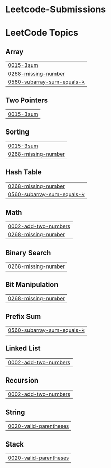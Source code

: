# Leetcode-Submissions
<!---LeetCode Topics Start-->
# LeetCode Topics
## Array
|  |
| ------- |
| [0015-3sum](https://github.com/nirawadea/Leetcode-Submissions/tree/master/0015-3sum) |
| [0268-missing-number](https://github.com/nirawadea/Leetcode-Submissions/tree/master/0268-missing-number) |
| [0560-subarray-sum-equals-k](https://github.com/nirawadea/Leetcode-Submissions/tree/master/0560-subarray-sum-equals-k) |
## Two Pointers
|  |
| ------- |
| [0015-3sum](https://github.com/nirawadea/Leetcode-Submissions/tree/master/0015-3sum) |
## Sorting
|  |
| ------- |
| [0015-3sum](https://github.com/nirawadea/Leetcode-Submissions/tree/master/0015-3sum) |
| [0268-missing-number](https://github.com/nirawadea/Leetcode-Submissions/tree/master/0268-missing-number) |
## Hash Table
|  |
| ------- |
| [0268-missing-number](https://github.com/nirawadea/Leetcode-Submissions/tree/master/0268-missing-number) |
| [0560-subarray-sum-equals-k](https://github.com/nirawadea/Leetcode-Submissions/tree/master/0560-subarray-sum-equals-k) |
## Math
|  |
| ------- |
| [0002-add-two-numbers](https://github.com/nirawadea/Leetcode-Submissions/tree/master/0002-add-two-numbers) |
| [0268-missing-number](https://github.com/nirawadea/Leetcode-Submissions/tree/master/0268-missing-number) |
## Binary Search
|  |
| ------- |
| [0268-missing-number](https://github.com/nirawadea/Leetcode-Submissions/tree/master/0268-missing-number) |
## Bit Manipulation
|  |
| ------- |
| [0268-missing-number](https://github.com/nirawadea/Leetcode-Submissions/tree/master/0268-missing-number) |
## Prefix Sum
|  |
| ------- |
| [0560-subarray-sum-equals-k](https://github.com/nirawadea/Leetcode-Submissions/tree/master/0560-subarray-sum-equals-k) |
## Linked List
|  |
| ------- |
| [0002-add-two-numbers](https://github.com/nirawadea/Leetcode-Submissions/tree/master/0002-add-two-numbers) |
## Recursion
|  |
| ------- |
| [0002-add-two-numbers](https://github.com/nirawadea/Leetcode-Submissions/tree/master/0002-add-two-numbers) |
## String
|  |
| ------- |
| [0020-valid-parentheses](https://github.com/nirawadea/Leetcode-Submissions/tree/master/0020-valid-parentheses) |
## Stack
|  |
| ------- |
| [0020-valid-parentheses](https://github.com/nirawadea/Leetcode-Submissions/tree/master/0020-valid-parentheses) |
<!---LeetCode Topics End-->